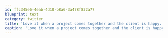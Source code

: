 ```yaml
---
id: ffc345e6-4eab-4d10-b8a6-3a478f832a77
blueprint: text
category: twitter
title: 'Love it when a project comes together and the client is happy. Ship in T-4 weeks, yeeha.'
caption: 'Love it when a project comes together and the client is happy. Ship in T-4 weeks, yeeha.'
---
```

